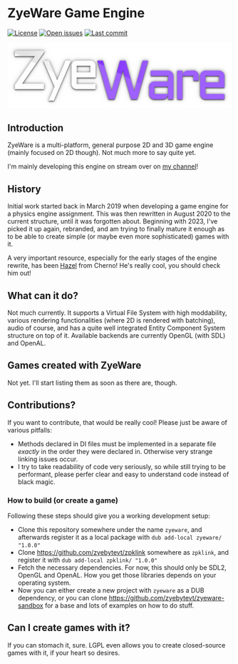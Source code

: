 # ZyeWare Game Engine
[![License](https://img.shields.io/github/license/zyebytevt/zyeware?style=plastic)](https://github.com/zyebytevt/zyeware/blob/main/LICENSE.txt) [![Open issues](https://img.shields.io/github/issues/zyebytevt/zyeware?style=plastic)](https://github.com/zyebytevt/zyeware/issues) [![Last commit](https://img.shields.io/github/last-commit/zyebytevt/zyeware?style=plastic)](https://github.com/zyebytevt/zyeware/commits/main)

<p align="center">
    <img src="res/core-package/textures/engine-logo.png" width="600" alt="ZyeWare Logo">
</p>

## Introduction

ZyeWare is a multi-platform, general purpose 2D and 3D game engine (mainly focused on 2D though). Not much more to say quite yet.

I'm mainly developing this engine on stream over on [my channel](https://twitch.tv/zyebytevt)!

## History

Initial work started back in March 2019 when developing a game engine for a physics engine assignment. This was then rewritten in August 2020 to the current structure, until it was forgotten about. Beginning with 2023, I've picked it up again, rebranded, and am trying to finally mature it enough as to be able to create simple (or maybe even more sophisticated) games with it.

A very important resource, especially for the early stages of the engine rewrite, has been [Hazel](https://github.com/TheCherno/Hazel) from Cherno! He's really cool, you should check him out!

## What can it do?

Not much currently. It supports a Virtual File System with high moddability, various rendering functionalities (where 2D is rendered with batching), audio of course, and has a quite well integrated Entity Component System structure on top of it. Available backends are currently OpenGL (with SDL) and OpenAL.

## Games created with ZyeWare

Not yet. I'll start listing them as soon as there are, though.

## Contributions?

If you want to contribute, that would be really cool! Please just be aware of various pitfalls:

- Methods declared in DI files must be implemented in a separate file *exactly* in the order they were declared in. Otherwise very strange linking issues occur.
- I try to take readability of code very seriously, so while still trying to be performant, please perfer clear and easy to understand code instead of black magic.

### How to build (or create a game)

Following these steps should give you a working development setup:

- Clone this repository somewhere under the name `zyeware`, and afterwards register it as a local package with `dub add-local zyeware/ "1.0.0"`
- Clone https://github.com/zyebytevt/zpklink somewhere as `zpklink`, and register it with `dub add-local zpklink/ "1.0.0"`
- Fetch the necessary dependencies. For now, this should only be SDL2, OpenGL and OpenAL. How you get those libraries depends on your operating system.
- Now you can either create a new project with `zyeware` as a DUB dependency, or you can clone https://github.com/zyebytevt/zyeware-sandbox for a base and lots of examples on how to do stuff.

## Can I create games with it?

If you can stomach it, sure. LGPL even allows you to create closed-source games with it, if your heart so desires.